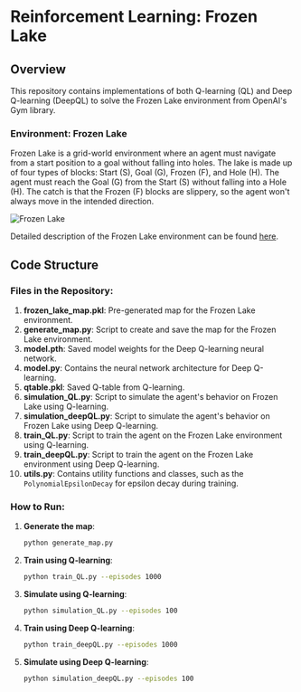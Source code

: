 # Reinforcement Learning: Frozen Lake

## Overview
This repository contains implementations of both Q-learning (QL) and Deep Q-learning (DeepQL) to solve the Frozen Lake environment from OpenAI's Gym library. 

### Environment: Frozen Lake

Frozen Lake is a grid-world environment where an agent must navigate from a start position to a goal without falling into holes. The lake is made up of four types of blocks: Start (S), Goal (G), Frozen (F), and Hole (H). The agent must reach the Goal (G) from the Start (S) without falling into a Hole (H). The catch is that the Frozen (F) blocks are slippery, so the agent won't always move in the intended direction.

![Frozen Lake](https://www.gymlibrary.dev/_images/frozen_lake.gif)

Detailed description of the Frozen Lake environment can be found [here](https://www.gymlibrary.dev/environments/toy_text/frozen_lake/).

## Code Structure

### Files in the Repository:

1. **frozen_lake_map.pkl**: Pre-generated map for the Frozen Lake environment.
2. **generate_map.py**: Script to create and save the map for the Frozen Lake environment.
3. **model.pth**: Saved model weights for the Deep Q-learning neural network.
4. **model.py**: Contains the neural network architecture for Deep Q-learning.
5. **qtable.pkl**: Saved Q-table from Q-learning.
6. **simulation_QL.py**: Script to simulate the agent's behavior on Frozen Lake using Q-learning.
7. **simulation_deepQL.py**: Script to simulate the agent's behavior on Frozen Lake using Deep Q-learning.
8. **train_QL.py**: Script to train the agent on the Frozen Lake environment using Q-learning.
9. **train_deepQL.py**: Script to train the agent on the Frozen Lake environment using Deep Q-learning.
10. **utils.py**: Contains utility functions and classes, such as the `PolynomialEpsilonDecay` for epsilon decay during training.

### How to Run:

1. **Generate the map**:  
    ```bash
    python generate_map.py
    ```

2. **Train using Q-learning**:  
    ```bash
    python train_QL.py --episodes 1000
    ```

3. **Simulate using Q-learning**:  
    ```bash
    python simulation_QL.py --episodes 100
    ```

4. **Train using Deep Q-learning**:  
    ```bash
    python train_deepQL.py --episodes 1000
    ```

5. **Simulate using Deep Q-learning**:  
    ```bash
    python simulation_deepQL.py --episodes 100
    ```
